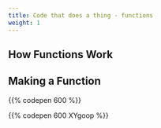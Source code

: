 ```yaml
---
title: Code that does a thing - functions
weight: 1
---
```

## How Functions Work







## Making a Function

{{% codepen 600  %}}





{{% codepen 600 XYgoop %}}
